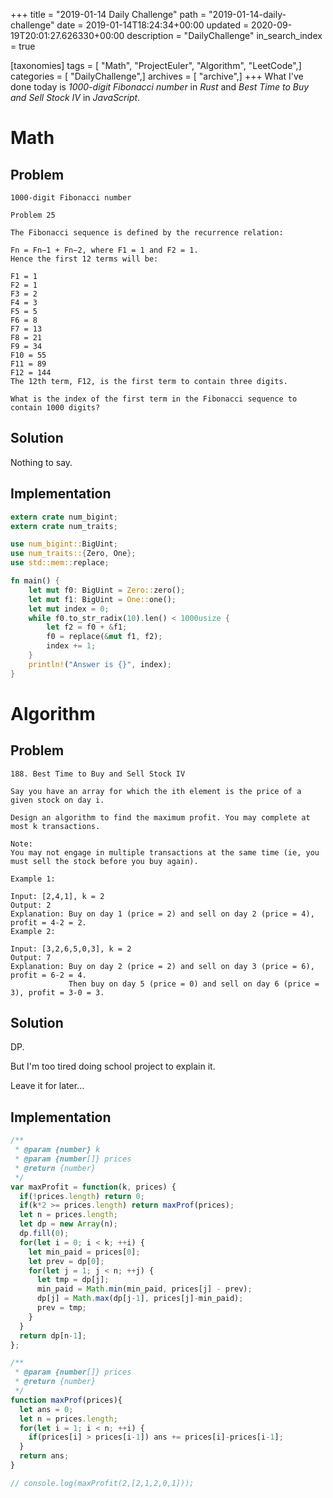 +++
title = "2019-01-14 Daily Challenge"
path = "2019-01-14-daily-challenge"
date = 2019-01-14T18:24:34+00:00
updated = 2020-09-19T20:01:27.626330+00:00
description = "DailyChallenge"
in_search_index = true

[taxonomies]
tags = [ "Math", "ProjectEuler", "Algorithm", "LeetCode",]
categories = [ "DailyChallenge",]
archives = [ "archive",]
+++
What I've done today is *1000-digit Fibonacci number* in *Rust* and *Best Time to Buy and Sell Stock IV* in *JavaScript*.

<!-- more -->

# Math

## Problem

```
1000-digit Fibonacci number

Problem 25 

The Fibonacci sequence is defined by the recurrence relation:

Fn = Fn−1 + Fn−2, where F1 = 1 and F2 = 1.
Hence the first 12 terms will be:

F1 = 1
F2 = 1
F3 = 2
F4 = 3
F5 = 5
F6 = 8
F7 = 13
F8 = 21
F9 = 34
F10 = 55
F11 = 89
F12 = 144
The 12th term, F12, is the first term to contain three digits.

What is the index of the first term in the Fibonacci sequence to contain 1000 digits?
```

## Solution

Nothing to say.

## Implementation

```rust
extern crate num_bigint;
extern crate num_traits;

use num_bigint::BigUint;
use num_traits::{Zero, One};
use std::mem::replace;

fn main() {
    let mut f0: BigUint = Zero::zero();
    let mut f1: BigUint = One::one();
    let mut index = 0;
    while f0.to_str_radix(10).len() < 1000usize {    
        let f2 = f0 + &f1;
        f0 = replace(&mut f1, f2);
        index += 1;
    }
    println!("Answer is {}", index);
}
```

# Algorithm

## Problem

```
188. Best Time to Buy and Sell Stock IV

Say you have an array for which the ith element is the price of a given stock on day i.

Design an algorithm to find the maximum profit. You may complete at most k transactions.

Note:
You may not engage in multiple transactions at the same time (ie, you must sell the stock before you buy again).

Example 1:

Input: [2,4,1], k = 2
Output: 2
Explanation: Buy on day 1 (price = 2) and sell on day 2 (price = 4), profit = 4-2 = 2.
Example 2:

Input: [3,2,6,5,0,3], k = 2
Output: 7
Explanation: Buy on day 2 (price = 2) and sell on day 3 (price = 6), profit = 6-2 = 4.
             Then buy on day 5 (price = 0) and sell on day 6 (price = 3), profit = 3-0 = 3.
```

## Solution

DP.

But I'm too tired doing school project to explain it.

Leave it for later...

## Implementation

```js
/**
 * @param {number} k
 * @param {number[]} prices
 * @return {number}
 */
var maxProfit = function(k, prices) {
  if(!prices.length) return 0;
  if(k*2 >= prices.length) return maxProf(prices);
  let n = prices.length;
  let dp = new Array(n);
  dp.fill(0);
  for(let i = 0; i < k; ++i) {
    let min_paid = prices[0];
    let prev = dp[0];
    for(let j = 1; j < n; ++j) {
      let tmp = dp[j];
      min_paid = Math.min(min_paid, prices[j] - prev);
      dp[j] = Math.max(dp[j-1], prices[j]-min_paid);
      prev = tmp;
    }
  }
  return dp[n-1];
};

/**
 * @param {number[]} prices
 * @return {number}
 */
function maxProf(prices){
  let ans = 0;
  let n = prices.length;
  for(let i = 1; i < n; ++i) {
    if(prices[i] > prices[i-1]) ans += prices[i]-prices[i-1];
  }
  return ans;
}

// console.log(maxProfit(2,[2,1,2,0,1]));
```